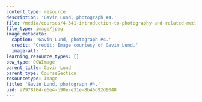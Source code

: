 ```yaml
---
content_type: resource
description: 'Gavin Lund, photograph #4.'
file: /media/courses/4-341-introduction-to-photography-and-related-media-fall-2007/a7978f64e6e4b90ee31e8b46d92d9048_lund4.jpg
file_type: image/jpeg
image_metadata:
  caption: 'Gavin Lund, photograph #4.'
  credit: 'Credit: Image courtesy of Gavin Lund.'
  image-alt: ''
learning_resource_types: []
ocw_type: OCWImage
parent_title: Gavin Lund
parent_type: CourseSection
resourcetype: Image
title: 'Gavin Lund, photograph #4.'
uid: a7978f64-e6e4-b90e-e31e-8b46d92d9048
---
```

